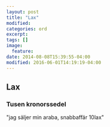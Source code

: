 ```yaml
---
layout: post
title: "Lax"
modified:
categories: ord
excerpt:
tags: []
image:
  feature:
date: 2014-08-08T15:39:55-04:00
modified: 2016-06-01T14:19:19-04:00
---
```


## Lax

### Tusen kronorssedel

"jag säljer min araba, snabbaffär 10lax"
